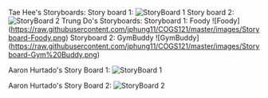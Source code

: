 Tae Hee's Storyboards:
Story board 1:
![StoryBoard 1](http://i.imgur.com/8MHxhVi.jpg)
Story board 2:
![StoryBoard 2](http://i.imgur.com/gf3vjwV.jpg)
Trung Do's Storyboards:
Storyboard 1: Foody
![Foody] (https://raw.githubusercontent.com/jphung11/COGS121/master/images/Storyboard-Foody.png)
Storyboard 2: GymBuddy
![GymBuddy] (https://raw.githubusercontent.com/jphung11/COGS121/master/images/Storyboard-Gym%20Buddy.png)


Aaron Hurtado's Story Board 1:
![StoryBoard 1](http://i.imgur.com/6qKpc1x.jpg)

Aaron Hurtado's Story Board 2:
![StoryBoard 2](http://i.imgur.com/p5ajkdS.jpg)

